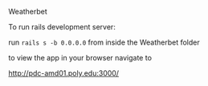 Weatherbet


To run rails development server:

run `rails s -b 0.0.0.0` from inside the Weatherbet folder

to view the app in your browser navigate to

http://pdc-amd01.poly.edu:3000/
